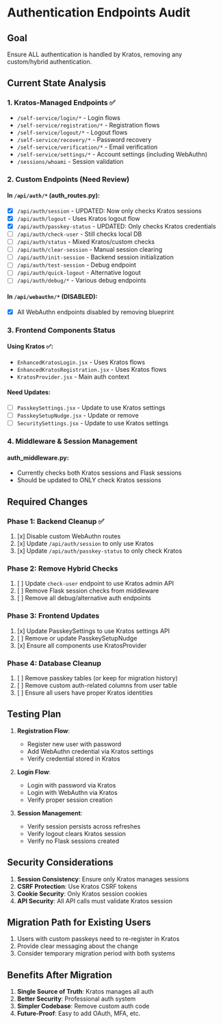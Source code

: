 # Authentication Endpoints Audit

## Goal
Ensure ALL authentication is handled by Kratos, removing any custom/hybrid authentication.

## Current State Analysis

### 1. Kratos-Managed Endpoints ✅
- `/self-service/login/*` - Login flows
- `/self-service/registration/*` - Registration flows  
- `/self-service/logout/*` - Logout flows
- `/self-service/recovery/*` - Password recovery
- `/self-service/verification/*` - Email verification
- `/self-service/settings/*` - Account settings (including WebAuthn)
- `/sessions/whoami` - Session validation

### 2. Custom Endpoints (Need Review)

#### In `/api/auth/*` (auth_routes.py):
- [x] `/api/auth/session` - UPDATED: Now only checks Kratos sessions
- [x] `/api/auth/logout` - Uses Kratos logout flow
- [x] `/api/auth/passkey-status` - UPDATED: Only checks Kratos credentials
- [ ] `/api/auth/check-user` - Still checks local DB
- [ ] `/api/auth/status` - Mixed Kratos/custom checks
- [ ] `/api/auth/clear-session` - Manual session clearing
- [ ] `/api/auth/init-session` - Backend session initialization
- [ ] `/api/auth/test-session` - Debug endpoint
- [ ] `/api/auth/quick-logout` - Alternative logout
- [ ] `/api/auth/debug/*` - Various debug endpoints

#### In `/api/webauthn/*` (DISABLED):
- [x] All WebAuthn endpoints disabled by removing blueprint

### 3. Frontend Components Status

#### Using Kratos ✅:
- `EnhancedKratosLogin.jsx` - Uses Kratos flows
- `EnhancedKratosRegistration.jsx` - Uses Kratos flows
- `KratosProvider.jsx` - Main auth context

#### Need Updates:
- [ ] `PasskeySettings.jsx` - Update to use Kratos settings
- [ ] `PasskeySetupNudge.jsx` - Update or remove
- [ ] `SecuritySettings.jsx` - Update to use Kratos settings

### 4. Middleware & Session Management

#### auth_middleware.py:
- Currently checks both Kratos sessions and Flask sessions
- Should be updated to ONLY check Kratos sessions

## Required Changes

### Phase 1: Backend Cleanup ✅
1. [x] Disable custom WebAuthn routes
2. [x] Update `/api/auth/session` to only use Kratos
3. [x] Update `/api/auth/passkey-status` to only check Kratos

### Phase 2: Remove Hybrid Checks
1. [ ] Update `check-user` endpoint to use Kratos admin API
2. [ ] Remove Flask session checks from middleware
3. [ ] Remove all debug/alternative auth endpoints

### Phase 3: Frontend Updates
1. [x] Update PasskeySettings to use Kratos settings API
2. [ ] Remove or update PasskeySetupNudge
3. [x] Ensure all components use KratosProvider

### Phase 4: Database Cleanup
1. [ ] Remove passkey tables (or keep for migration history)
2. [ ] Remove custom auth-related columns from user table
3. [ ] Ensure all users have proper Kratos identities

## Testing Plan

1. **Registration Flow**:
   - Register new user with password
   - Add WebAuthn credential via Kratos settings
   - Verify credential stored in Kratos

2. **Login Flow**:
   - Login with password via Kratos
   - Login with WebAuthn via Kratos
   - Verify proper session creation

3. **Session Management**:
   - Verify session persists across refreshes
   - Verify logout clears Kratos session
   - Verify no Flask sessions created

## Security Considerations

1. **Session Consistency**: Ensure only Kratos manages sessions
2. **CSRF Protection**: Use Kratos CSRF tokens
3. **Cookie Security**: Only Kratos session cookies
4. **API Security**: All API calls must validate Kratos session

## Migration Path for Existing Users

1. Users with custom passkeys need to re-register in Kratos
2. Provide clear messaging about the change
3. Consider temporary migration period with both systems

## Benefits After Migration

1. **Single Source of Truth**: Kratos manages all auth
2. **Better Security**: Professional auth system
3. **Simpler Codebase**: Remove custom auth code
4. **Future-Proof**: Easy to add OAuth, MFA, etc.